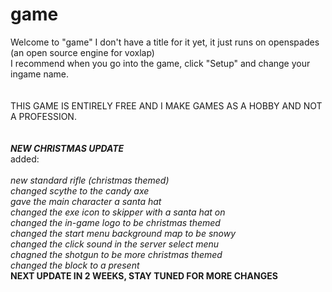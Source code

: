 # game
Welcome to "game" I don't have a title for it yet, it just runs on openspades (an open source engine for voxlap)<br />
I recommend when you go into the game, click "Setup" and change your ingame name.<br /><br />																								
THIS GAME IS ENTIRELY FREE AND I MAKE GAMES AS A HOBBY AND NOT A PROFESSION.<br /><br />   																																																																																											
***NEW CHRISTMAS UPDATE***<br />
added:<br /><br />
*new standard rifle (christmas themed)<br />
changed scythe to the candy axe<br />
gave the main character a santa hat<br />
changed the exe icon to skipper with a santa hat on<br />
changed the in-game logo to be christmas themed<br />
changed the start menu background map to be snowy<br />
changed the click sound in the server select menu<br />
chagned the shotgun to be more christmas themed<br />
changed the block to a present<br />*
**NEXT UPDATE IN 2 WEEKS, STAY TUNED FOR MORE CHANGES**
